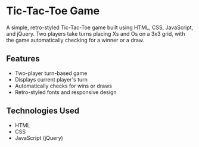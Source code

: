 # Tic-Tac-Toe Game

A simple, retro-styled Tic-Tac-Toe game built using HTML, CSS, JavaScript, and jQuery. Two players take turns placing Xs and Os on a 3x3 grid, with the game automatically checking for a winner or a draw.

## Features

- Two-player turn-based game
- Displays current player's turn
- Automatically checks for wins or draws
- Retro-styled fonts and responsive design

## Technologies Used

- HTML
- CSS
- JavaScript (jQuery)

